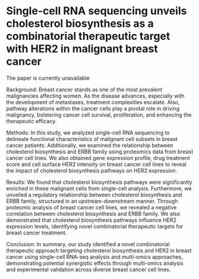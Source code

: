 # Single-cell RNA sequencing unveils cholesterol biosynthesis as a combinatorial therapeutic target with HER2 in malignant breast cancer
The paper is currently unavailable

Background: Breast cancer stands as one of the most prevalent malignancies affecting women. As the disease advances, especially with the development of metastases, treatment complexities escalate. Also, pathway alterations within the cancer cells play a pivotal role in driving malignancy, bolstering cancer cell survival, proliferation, and enhancing the therapeutic efficacy.

Methods: In this study, we analyzed single-cell RNA sequencing to delineate functional characteristics of malignant cell subsets in breast cancer patients. Additionally, we examined the relationship between cholesterol biosynthesis and ERBB family using proteomics data from breast cancer cell lines. We also obtained gene expression profile, drug treatment score and cell surface HER2 intensity on breast cancer cell lines to reveal the impact of cholesterol biosynthesis pathways on HER2 expression.

Results: We found that cholesterol biosynthesis pathways were significantly enriched in these malignant cells from single-cell analysis. Furthermore, we unveiled a regulatory relationship between cholesterol biosynthesis and ERBB family, structured in an upstream-downstream manner. Through proteomic analysis of breast cancer cell lines, we revealed a negative correlation between cholesterol biosynthesis and ERBB family. We also demonstrated that cholesterol biosynthesis pathways influence HER2 expression levels, identifying novel combinatorial therapeutic targets for breast cancer treatment.

Conclusion: In summary, our study identified a novel combinatorial therapeutic approach targeting cholesterol biosynthesis and HER2 in breast cancer using single-cell RNA-seq analysis and multi-omics approaches, demonstrating potential synergistic effects through multi-omics analysis and experimental validation across diverse breast cancer cell lines.
